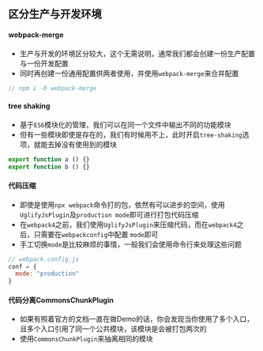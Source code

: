 ## 区分生产与开发环境

#### webpack-merge

* 生产与开发的环境区分较大，这个无需说明，通常我们都会创建一份生产配置与一份开发配置
* 同时再创建一份通用配置供两者使用，并使用`webpack-merge`来合并配置

```js
// npm i -D webpack-merge
```


#### tree shaking

* 基于`ES6`模块化的管理，我们可以在同一个文件中输出不同的功能模块
* 但有一些模块即使是存在的，我们有时候用不上，此时开启`tree-shaking`选项，就能去掉没有使用到的模块

```js
export function a () {}
export function b () {}
```


#### 代码压缩

* 即使是使用`npx webpack`命令打的包，依然有可以进步的空间，使用`UglifyJsPlugin`及`production mode`即可进行打包代码压缩
* 在`webpack4`之前，我们使用`UglifyJsPlugin`来压缩代码，而在`webpack4`之后，只需要在`webpackconfig`中配置 `mode`即可
* 手工切换`mode`是比较麻烦的事情，一般我们会使用命令行来处理这些问题

```js
// webpack.config.js
conf = {
  mode: "production"
}
```

#### 代码分离CommonsChunkPlugin

* 如果有照着官方的文档一直在做Demo的话，你会发现当你使用了多个入口，且多个入口引用了同一个公共模块，该模块是会被打包两次的
* 使用`CommonsChunkPlugin`来抽离相同的模块


